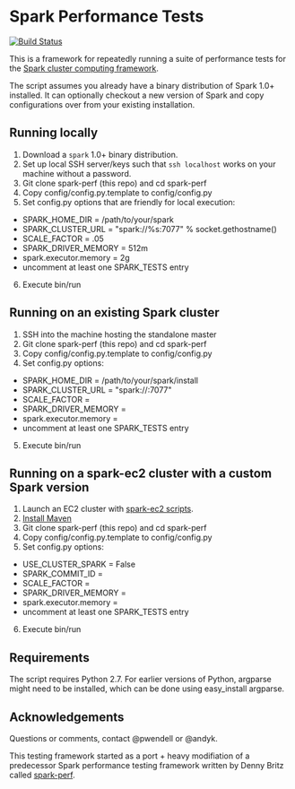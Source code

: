 # Spark Performance Tests

[![Build Status](https://travis-ci.org/databricks/spark-perf.svg?branch=master)](https://travis-ci.org/databricks/spark-perf)

This is a framework for repeatedly running a suite of performance tests for the [Spark cluster computing framework](http://spark-project.org).

The script assumes you already have a binary distribution of Spark 1.0+ installed. It can optionally checkout a new version of Spark and copy configurations over from your existing installation.

## Running locally

1. Download a `spark` 1.0+ binary distribution.
2. Set up local SSH server/keys such that `ssh localhost` works on your machine without a password.
3. Git clone spark-perf (this repo) and cd spark-perf
4. Copy config/config.py.template to config/config.py
5. Set config.py options that are friendly for local execution:
 * SPARK_HOME_DIR = /path/to/your/spark
 * SPARK_CLUSTER_URL = "spark://%s:7077" % socket.gethostname() 
 * SCALE_FACTOR = .05
 * SPARK_DRIVER_MEMORY = 512m
 * spark.executor.memory = 2g
 * uncomment at least one SPARK_TESTS entry
6. Execute bin/run

## Running on an existing Spark cluster
1. SSH into the machine hosting the standalone master
2. Git clone spark-perf (this repo) and cd spark-perf
3. Copy config/config.py.template to config/config.py
4. Set config.py options:
 * SPARK_HOME_DIR = /path/to/your/spark/install
 * SPARK_CLUSTER_URL = "spark://<your-master-hostname>:7077"
 * SCALE_FACTOR = <depends on your hardware>
 * SPARK_DRIVER_MEMORY = <depends on your hardware>
 * spark.executor.memory = <depends on your hardware>
 * uncomment at least one SPARK_TESTS entry
5. Execute bin/run

## Running on a spark-ec2 cluster with a custom Spark version
1. Launch an EC2 cluster with [spark-ec2 scripts](https://github.com/mesos/spark-ec2).
2. [Install Maven](https://gist.github.com/JoshRosen/a6deaf936590c13c9345)
3. Git clone spark-perf (this repo) and cd spark-perf
4. Copy config/config.py.template to config/config.py
5. Set config.py options:
 * USE_CLUSTER_SPARK = False
 * SPARK_COMMIT_ID = <what you want test>
 * SCALE_FACTOR = <depends on your hardware>
 * SPARK_DRIVER_MEMORY = <depends on your hardware>
 * spark.executor.memory = <depends on your hardware>
 * uncomment at least one SPARK_TESTS entry
6. Execute bin/run

## Requirements
The script requires Python 2.7. For earlier versions of Python, argparse might need to be installed, 
which can be done using easy_install argparse.

## Acknowledgements
Questions or comments, contact @pwendell or @andyk.

This testing framework started as a port + heavy modifiation of a predecessor
Spark performance testing framework written by Denny Britz called
[spark-perf](https://github.com/dennybritz/spark-perf).

